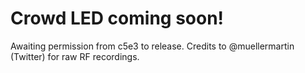 # Crowd LED coming soon!

Awaiting permission from c5e3 to release. Credits to @muellermartin (Twitter) for raw RF recordings.
